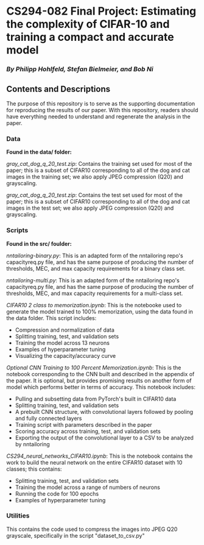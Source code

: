 # CS294-082 Final Project: Estimating the complexity of CIFAR-10 and training a compact and accurate model
### *By Philipp Hohlfeld, Stefan Bielmeier, and Bob Ni*

## Contents and Descriptions

The purpose of this repository is to serve as the supporting documentation for reproducing the results of our paper. With this repository, readers should have everything needed to understand and regenerate the analysis in the paper. 

### Data

**Found in the data/ folder:**

*gray_cat_dog_q_20_test.zip*: Contains the training set used for most of the paper; this is a subset of CIFAR10 corresponding to all of the dog and cat images in the training set; we also apply JPEG compression (Q20) and grayscaling.

*gray_cat_dog_q_20_test.zip*: Contains the test set used for most of the paper; this is a subset of CIFAR10 corresponding to all of the dog and cat images in the test set; we also apply JPEG compression (Q20) and grayscaling.


### Scripts

**Found in the src/ foulder:**

*nntailoring-binary.py*: This is an adapted form of the nntailoring repo's capacityreq.py file, and has the same purpose of producing the number of thresholds, MEC, and max capacity requirements for a binary class set. 

*nntailoring-multi.py*: This is an adapted form of the nntailoring repo's capacityreq.py file, and has the same purpose of producing the number of thresholds, MEC, and max capacity requirements for a multi-class set. 

*CIFAR10 2 class to memorization.ipynb*: This is the notebooke used to generate the model trained to 100% memorization, using the data found in the data folder. This script includes:
- Compression and normalization of data 
- Splitting training, test, and validation sets
- Training the model across 13 neurons
- Examples of hyperparameter tuning
- Visualizing the capacity/accuracy curve

*Optional CNN Training to 100 Percent Memorization.ipynb*: This is the notebook corresponding to the CNN built and described in the appendix of the paper. It is optional, but provides promising results on another form of model which performs better in terms of accuracy. This notebook includes:
- Pulling and subsetting data from PyTorch's built in CIFAR10 data
- Splitting training, test, and validation sets
- A prebuilt CNN structure, with convolutional layers followed by pooling and fully connected layers
- Training script with parameters described in the paper
- Scoring accuracy across training, test, and validation sets
- Exporting the output of the convolutional layer to a CSV to be analyzed by nntailoring

*CS294_neural_networks_CIFAR10.ipynb*: This is the notebook contains the work to build the neural network on the entire CIFAR10 dataset with 10 classes; this contains:
- Splitting training, test, and validation sets
- Training the model across a range of numbers of neurons
- Running the code for 100 epochs
- Examples of hyperparameter tuning

### Utilities

This contains the code used to compress the images into JPEG Q20 grayscale, specifically in the script "dataset_to_csv.py"

